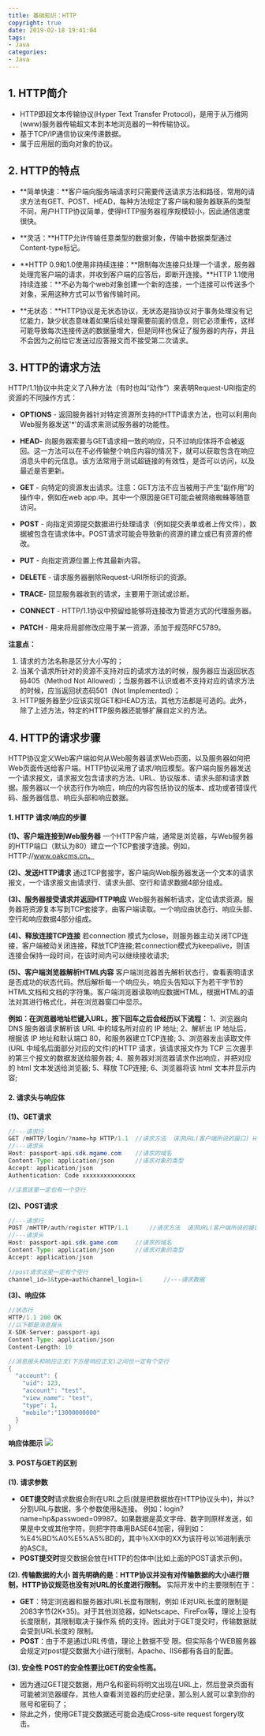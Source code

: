 ```yaml
---
title: 基础知识：HTTP
copyright: true
date: 2019-02-18 19:41:04
tags:
- Java
categories:
- Java
---
```


## 1. HTTP简介
- HTTP即超文本传输协议(Hyper Text Transfer Protocol)，是用于从万维网(www)服务器传输超文本到本地浏览器的一种传输协议。
- 基于TCP/IP通信协议来传递数据。
- 属于应用层的面向对象的协议。

## 2. HTTP的特点
- **简单快速：**客户端向服务端请求时只需要传送请求方法和路径，常用的请求方法有GET、POST、HEAD，每种方法规定了客户端和服务器联系的类型不同，用户HTTP协议简单，使得HTTP服务器程序规模较小，因此通信速度很快。

- **灵活：**HTTP允许传输任意类型的数据对象，传输中数据类型通过Content-type标记。

- **HTTP 0.9和1.0使用非持续连接：**限制每次连接只处理一个请求，服务器处理完客户端的请求，并收到客户端的应答后，即断开连接。**HTTP 1.1使用持续连接：**不必为每个web对象创建一个新的连接，一个连接可以传送多个对象，采用这种方式可以节省传输时间。

- **无状态：**HTTP协议是无状态协议，无状态是指协议对于事务处理没有记忆能力，缺少状态意味着如果后续处理需要前面的信息，则它必须重传，这样可能导致每次连接传送的数据量增大，但是同样也保证了服务器的内存，并且不会因为之前给它发送过应答报文而不接受第二次请求。

## 3. HTTP的请求方法
HTTP/1.1协议中共定义了八种方法（有时也叫“动作”）来表明Request-URI指定的资源的不同操作方式：
- **OPTIONS** - 返回服务器针对特定资源所支持的HTTP请求方法，也可以利用向Web服务器发送'*'的请求来测试服务器的功能性。
 
- **HEAD**- 向服务器索要与GET请求相一致的响应，只不过响应体将不会被返回。这一方法可以在不必传输整个响应内容的情况下，就可以获取包含在响应消息头中的元信息。该方法常用于测试超链接的有效性，是否可以访问，以及最近是否更新。

- **GET** - 向特定的资源发出请求。注意：GET方法不应当被用于产生“副作用”的操作中，例如在web app.中。其中一个原因是GET可能会被网络蜘蛛等随意访问。

- **POST** - 向指定资源提交数据进行处理请求（例如提交表单或者上传文件），数据被包含在请求体中。POST请求可能会导致新的资源的建立或已有资源的修改。

- **PUT** - 向指定资源位置上传其最新内容。

- **DELETE** - 请求服务器删除Request-URI所标识的资源。

- **TRACE**- 回显服务器收到的请求，主要用于测试或诊断。

- **CONNECT** - HTTP/1.1协议中预留给能够将连接改为管道方式的代理服务器。

- **PATCH** - 用来将局部修改应用于某一资源，添加于规范RFC5789。

**注意点：** 
1. 请求的方法名称是区分大小写的；
2. 当某个请求所针对的资源不支持对应的请求方法的时候，服务器应当返回状态码405（Method Not Allowed）；当服务器不认识或者不支持对应的请求方法的时候，应当返回状态码501（Not Implemented）；
3. HTTP服务器至少应该实现GET和HEAD方法，其他方法都是可选的。此外，除了上述方法，特定的HTTP服务器还能够扩展自定义的方法。


## 4. HTTP的请求步骤
HTTP协议定义Web客户端如何从Web服务器请求Web页面，以及服务器如何把Web页面传送给客户端。HTTP协议采用了请求/响应模型。客户端向服务器发送一个请求报文，请求报文包含请求的方法、URL、协议版本、请求头部和请求数据。服务器以一个状态行作为响应，响应的内容包括协议的版本、成功或者错误代码、服务器信息、响应头部和响应数据。

#### 1. HTTP 请求/响应的步骤

**(1)、客户端连接到Web服务器** 
一个HTTP客户端，通常是浏览器，与Web服务器的HTTP端口（默认为80）建立一个TCP套接字连接。例如，HTTP://www.oakcms.cn。
 
**(2)、发送HTTP请求** 
通过TCP套接字，客户端向Web服务器发送一个文本的请求报文，一个请求报文由请求行、请求头部、空行和请求数据4部分组成。

**(3)、服务器接受请求并返回HTTP响应** 
Web服务器解析请求，定位请求资源。服务器将资源复本写到TCP套接字，由客户端读取。一个响应由状态行、响应头部、空行和响应数据4部分组成。

**(4)、释放连接TCP连接** 
若connection 模式为close，则服务器主动关闭TCP连接，客户端被动关闭连接，释放TCP连接;若connection模式为keepalive，则该连接会保持一段时间，在该时间内可以继续接收请求;

**(5)、客户端浏览器解析HTML内容** 
客户端浏览器首先解析状态行，查看表明请求是否成功的状态代码。然后解析每一个响应头，响应头告知以下为若干字节的HTML文档和文档的字符集。客户端浏览器读取响应数据HTML，根据HTML的语法对其进行格式化，并在浏览器窗口中显示。

**例如：在浏览器地址栏键入URL，按下回车之后会经历以下流程：**
1、浏览器向 DNS 服务器请求解析该 URL 中的域名所对应的 IP 地址;
2、解析出 IP 地址后，根据该 IP 地址和默认端口 80，和服务器建立TCP连接;
3、浏览器发出读取文件(URL 中域名后面部分对应的文件)的HTTP 请求，该请求报文作为 TCP 三次握手的第三个报文的数据发送给服务器;
4、服务器对浏览器请求作出响应，并把对应的 html 文本发送给浏览器;
5、释放 TCP连接;
6、浏览器将该 html 文本并显示内容;

#### 2. 请求头与响应体
**(1)、GET请求**
```java
//---请求行
GET /mHTTP/login/?name=hp HTTP/1.1	//请求方法  请求URL(客户端所说的接口) HTTP协议版本号
//---请求头
Host: passport-api.sdk.mgame.com	//请求的域名
Content-Type: application/json		//请求对象的类型
Accept: application/json
Authentication: Code xxxxxxxxxxxxxxx

//注意这里一定也有一个空行
```

**(2)、POST请求**
```java
//---请求行
POST /mHTTP/auth/register HTTP/1.1		//请求方法  请求URL(客户端所说的接口) HTTP协议版本号
//---请求头
Host: passport-api.sdk.game.com		//请求的域名
Content-Type: application/json		//请求对象的类型
Accept: application/json
                               
//post请求这里一定有个空行
channel_id=1&type=auth&channel_login=1		//---请求数据
```

**(3)、响应体**
```java
//状态行
HTTP/1.1 200 OK
//以下都是消息报头
X-SDK-Server: passport-api
Content-Type: application/json
Content-Length: 10

//消息报头和响应正文(下方是响应正文)之间也一定有个空行
{
  "account": {
    "uid": 123,
    "account": "test",
    "view_name": "test",
    "type": 1,
    "mobile":"13000000000"
  }
}
```
**响应体图示**
![](https://i.imgur.com/pzhNpxi.png)

#### 3. POST与GET的区别

**(1). 请求参数**
- **GET提交时**请求数据会附在URL之后(就是把数据放在HTTP协议头中)，并以?分割URL与数据，多个参数使用&连接。 例如：login?name=hp&passwoed=09987。如果数据是英文字母、数字则原样发送，如果是中文或其他字符，则把字符串用BASE64加密，得到如：%E4%BD%A0%E5%A5%BD的，其中％XX中的XX为该符号以16进制表示的ASCII。
- **POST提交时**提交数据会放在HTTP的包体中(比如上面的POST请求示例)。
 
**(2). 传输数据的大小**
**首先明确的是：HTTP协议并没有对传输数据的大小进行限制，HTTP协议规范也没有对URL的长度进行限制。**
实际开发中的主要限制在于：
- **GET**：特定浏览器和服务器对URL长度有限制，例如 IE对URL长度的限制是2083字节(2K+35)。对于其他浏览器，如Netscape、FireFox等，理论上没有长度限制，其限制取决于操作系 统的支持。因此对于GET提交时，传输数据就会受到URL长度的 限制。
- **POST**：由于不是通过URL传值，理论上数据不受 限。但实际各个WEB服务器会规定对post提交数据大小进行限制，Apache、IIS6都有各自的配置。

**(3). 安全性**
**POST的安全性要比GET的安全性高。**
- 因为通过GET提交数据，用户名和密码将明文出现在URL上，然后登录页面有可能被浏览器缓存，其他人查看浏览器的历史纪录，那么别人就可以拿到你的账号和密码了；
- 除此之外，使用GET提交数据还可能会造成Cross-site request forgery攻击。



